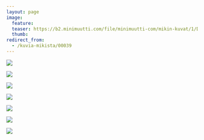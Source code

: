 ```yaml
---
layout: page
image:
  feature:
  teaser: https://b2.minimuutti.com/file/minimuutti-com/mikin-kuvat/1/DSC23081-245px.jpg
  thumb:
redirect_from:
  - /kuvia-mikista/00039
---
```


![](https://b2.minimuutti.com/file/minimuutti-com/mikin-kuvat/1/DSC22961-800px.jpg)

![](https://b2.minimuutti.com/file/minimuutti-com/mikin-kuvat/1/DSC22980-800px.jpg)

![](https://b2.minimuutti.com/file/minimuutti-com/mikin-kuvat/1/DSC22987-800px.jpg)

![](https://b2.minimuutti.com/file/minimuutti-com/mikin-kuvat/1/DSC23030-800px.jpg)

![](https://b2.minimuutti.com/file/minimuutti-com/mikin-kuvat/1/DSC23031-800px.jpg)

![](https://b2.minimuutti.com/file/minimuutti-com/mikin-kuvat/1/DSC22957-800px.jpg)

![](https://b2.minimuutti.com/file/minimuutti-com/mikin-kuvat/1/DSC23081-800px.jpg)
